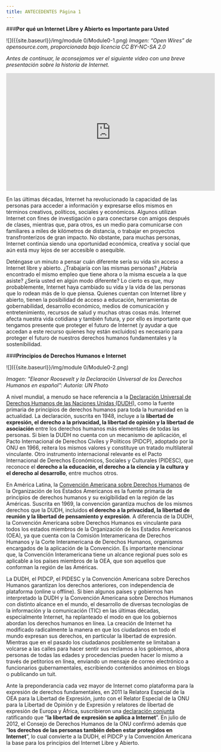 ```yaml
---
title: ANTECEDENTES Página 1
---
```


###**Por qué un Internet Libre y Abierto es Importante para Usted**

![]({{site.baseurl}}/img/module 0/Module0-1.png)
*Imagen: “Open Wires” de opensource.com, proporcionada bajo licencia CC BY-NC-SA 2.0*

*Antes de continuar, le aconsejamos ver el siguiente video con una breve presentación sobre la historia de Internet.*

<div align="center"><iframe width="560" height="315" src="https://www.youtube.com/embed/nVTUi6wWN3M" frameborder="0" allowfullscreen></iframe></div>

<p> En las últimas décadas, Internet ha revolucionado la capacidad de las personas para acceder a información y expresarse ellos mismos en términos creativos, políticos, sociales y económicos. Algunos utilizan Internet con fines de investigación o para conectarse con amigos después de clases, mientras que, para otros, es un medio para comunicarse con familiares a miles de kilómetros de distancia, o trabajar en proyectos transfronterizos de gran impacto. No obstante, para muchas personas, Internet continúa siendo una oportunidad económica, creativa y social que aún está muy lejos de ser accesible o asequible. </p>

<p> Deténgase un minuto a pensar cuán diferente sería su vida sin acceso a Internet libre y abierto. ¿Trabajaría con las mismas personas? ¿Habría encontrado el mismo empleo que tiene ahora o la misma escuela a la que asiste? ¿Sería usted en algún modo diferente? Lo cierto es que, muy probablemente, Internet haya cambiado su vida y la vida de las personas que lo rodean más de lo que piensa. Quienes cuentan con Internet libre y abierto, tienen la posibilidad de acceso a educación, herramientas de gobernabilidad, desarrollo económico, medios de comunicación y entretenimiento, recursos de salud y muchas otras cosas más. Internet afecta nuestra vida cotidiana y también futura, y por ello es importante que tengamos presente que proteger el futuro de Internet (y ayudar a que accedan a este recurso quienes hoy están excluidos) es necesario para proteger el futuro de nuestros derechos humanos fundamentales y la sostenibilidad. </p>


###**Principios de Derechos Humanos e Internet**

![]({{site.baseurl}}/img/module 0/Module0-2.png)

*Imagen: "Eleanor Roosevelt y la Declaración Universal de los Derechos Humanos en español”: Autoría: UN Photo*

A nivel mundial, a menudo se hace referencia a la <a href="http://www.refworld.org/docid/3ae6b3712c.html" target="_blank">Declaración Universal de Derechos Humanos de las Naciones Unidas (DUDH),</a> como la fuente primaria de principios de derechos humanos para toda la humanidad en la actualidad. La declaración, suscrita en 1948, incluye a la **libertad de expresión, el derecho a la privacidad, la libertad de opinión y la libertad de asociación** entre los derechos humanos más elementales de todas las personas. Si bien la DUDH no cuenta con un mecanismo de aplicación, el Pacto Internacional de Derechos Civiles y Políticos (PIDCP), adoptado por la ONU en 1966, reitera los mismos valores y constituye un tratado multilateral vinculante. Otro instrumento internacional relevante es el Pacto Internacional de Derechos Económicos, Sociales y Culturales (PIDESC), que reconoce el **derecho a la educación, el derecho a la ciencia y la cultura y el derecho al desarrollo**, entre muchos otros.

En América Latina, la <a href="http://www.oas.org/dil/esp/tratados_B-32_Convencion_Americana_sobre_Derechos_Humanos.htm" target="_blank">Convención Americana sobre Derechos Humanos</a> de la Organización de los Estados Americanos es la fuente primaria de principios de derechos humanos y su exigibilidad en la región de las Américas. Suscrita en 1969, la convención garantiza muchos de los mismos derechos que la DUDH, incluidos **el derecho a la privacidad, la libertad de reunión y la libertad de pensamiento y expresión**.  A diferencia de la DUDH, la Convención Americana sobre Derechos Humanos es vinculante para todos los estados miembros de la Organización de los Estados Americanos (OEA), ya que cuenta con la Comisión Interamericana de Derechos Humanos y la Corte Interamericana de Derechos Humanos, organismos encargados de la aplicación de la Convención.  Es importante mencionar que, la Convención Interamericana tiene un alcance regional pues solo es aplicable a los países miembros de la OEA, que son aquellos que conforman la región de las Américas.

La DUDH, el PIDCP, el PIDESC y la Convención Americana sobre Derechos Humanos garantizan los derechos anteriores, con independencia de  plataforma (online u offline). Si bien algunos países y gobiernos han interpretado la DUDH y la Convención Americana sobre Derechos Humanos con distinto alcance en el mundo, el desarrollo de diversas tecnologías de la información y la comunicación (TIC) en las últimas décadas, especialmente Internet, ha replanteado el modo en que los gobiernos abordan los derechos humanos en línea. La creación de Internet ha modificado radicalmente la manera en que los ciudadanos en todo el mundo expresan sus derechos, en particular la libertad de expresión. Mientras que en el pasado los ciudadanos posiblemente se limitaban a volcarse a las calles para hacer sentir sus reclamos a los gobiernos, ahora personas de todas las edades y procedencias pueden hacer lo mismo a través de petitorios en línea, enviando un mensaje de correo electrónico a funcionarios gubernamentales, escribiendo contenidos anónimos en blogs o publicando un tuit. 

Ante la preponderancia cada vez mayor de Internet como plataforma para la expresión de derechos fundamentales, en 2011 la Relatora Especial de la OEA para la Libertad de Expresión, junto con el Relator Especial de la ONU para la Libertad de Opinión y de Expresión y relatores de libertad de expresión de Europa y África, suscribieron una <a href="http://www.oas.org/es/cidh/expresion/showarticle.asp?artID=849&lID=2" target="_blank">declaración conjunta</a> ratificando que “**la libertad de expresión se aplica a Internet**”. En julio de 2012, el Consejo de Derechos Humanos de la ONU confirmó además que “**los derechos de las personas también deben estar protegidos en Internet**”, lo cual convierte a la DUDH, el PIDCP y la Convención Americana la base para los principios del Internet Libre y Abierto. 
